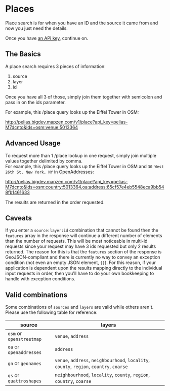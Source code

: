 Places
=======

Place search is for when you have an ID and the source it came from and now you just need the details.  

Once you have [an API key](https://mapzen.com/developers), continue on.

## The Basics

A place search requires 3 pieces of information:

1. source
2. layer
3. id

Once you have all 3 of those, simply join them together with semicolon and pass in on the ids parameter.  

For example, this /place query looks up the Eiffel Tower in OSM:

http://pelias.bigdev.mapzen.com/v1/place?api_key=pelias-M7dcnto&ids=osm:venue:5013364

## Advanced Usage

To request more than 1 /place lookup in one request, simply join multiple values together delimited by comma.  
For example, this /place query looks up the Eiffel Tower in OSM and `30 West 26th St, New York, NY` in OpenAddresses:

http://pelias.bigdev.mapzen.com/v1/place?api_key=pelias-M7dcnto&ids=osm:country:5013364,oa:address:65cf57e4eb5548eca9bb548fb1461633

The results are returned in the order requested.  

## Caveats

If you enter a `source:layer:id` combination that cannot be found then the `features` array in the response will continue a different number of elements than the number of requests.  This will be most noticeable in multi-id requests since your request may have 3 ids requested but only 2 results returned.  The reason for this is that the `features` section of the response is GeoJSON-compliant and there is currently no way to convey an exception condition (not even an empty JSON element, `{}`).  For this reason, if your application is dependent upon the results mapping directly to the individual input requests in order, then you'll have to do your own bookkeeping to handle with exception conditions.  

## Valid combinations

Some combinations of `sources` and `layers` are valid while others aren't.  Please use the following table for reference:

source | layers
--- | ---
`osm` or `openstreetmap` | `venue`, `address`
`oa` or `openaddresses` | `address`
`gn` or `geonames` | `venue`, `address`, `neighbourhood`, `locality`, `county`, `region`, `country`, `coarse`
`qs` or `quattroshapes` | `neighbourhood`, `locality`, `county`, `region`, `country`, `coarse`
